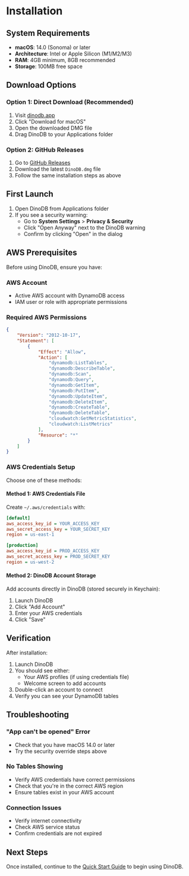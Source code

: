 # Installation

## System Requirements

- **macOS**: 14.0 (Sonoma) or later
- **Architecture**: Intel or Apple Silicon (M1/M2/M3)
- **RAM**: 4GB minimum, 8GB recommended
- **Storage**: 100MB free space

## Download Options

### Option 1: Direct Download (Recommended)
1. Visit [dinodb.app](https://dinodb.app)
2. Click "Download for macOS"
3. Open the downloaded DMG file
4. Drag DinoDB to your Applications folder

### Option 2: GitHub Releases
1. Go to [GitHub Releases](https://github.com/vegasq/dinodbapp/releases)
2. Download the latest `DinoDB.dmg` file
3. Follow the same installation steps as above

## First Launch

1. Open DinoDB from Applications folder
2. If you see a security warning:
   - Go to **System Settings** > **Privacy & Security**
   - Click "Open Anyway" next to the DinoDB warning
   - Confirm by clicking "Open" in the dialog

## AWS Prerequisites

Before using DinoDB, ensure you have:

### AWS Account
- Active AWS account with DynamoDB access
- IAM user or role with appropriate permissions

### Required AWS Permissions
```json
{
    "Version": "2012-10-17",
    "Statement": [
        {
            "Effect": "Allow",
            "Action": [
                "dynamodb:ListTables",
                "dynamodb:DescribeTable",
                "dynamodb:Scan",
                "dynamodb:Query",
                "dynamodb:GetItem",
                "dynamodb:PutItem",
                "dynamodb:UpdateItem",
                "dynamodb:DeleteItem",
                "dynamodb:CreateTable",
                "dynamodb:DeleteTable",
                "cloudwatch:GetMetricStatistics",
                "cloudwatch:ListMetrics"
            ],
            "Resource": "*"
        }
    ]
}
```

### AWS Credentials Setup

Choose one of these methods:

#### Method 1: AWS Credentials File
Create `~/.aws/credentials` with:
```ini
[default]
aws_access_key_id = YOUR_ACCESS_KEY
aws_secret_access_key = YOUR_SECRET_KEY
region = us-east-1

[production]
aws_access_key_id = PROD_ACCESS_KEY
aws_secret_access_key = PROD_SECRET_KEY
region = us-west-2
```

#### Method 2: DinoDB Account Storage
Add accounts directly in DinoDB (stored securely in Keychain):
1. Launch DinoDB
2. Click "Add Account"
3. Enter your AWS credentials
4. Click "Save"

## Verification

After installation:

1. Launch DinoDB
2. You should see either:
   - Your AWS profiles (if using credentials file)
   - Welcome screen to add accounts
3. Double-click an account to connect
4. Verify you can see your DynamoDB tables

## Troubleshooting

### "App can't be opened" Error
- Check that you have macOS 14.0 or later
- Try the security override steps above

### No Tables Showing
- Verify AWS credentials have correct permissions
- Check that you're in the correct AWS region
- Ensure tables exist in your AWS account

### Connection Issues
- Verify internet connectivity
- Check AWS service status
- Confirm credentials are not expired

## Next Steps

Once installed, continue to the [Quick Start Guide](quickstart.md) to begin using DinoDB.